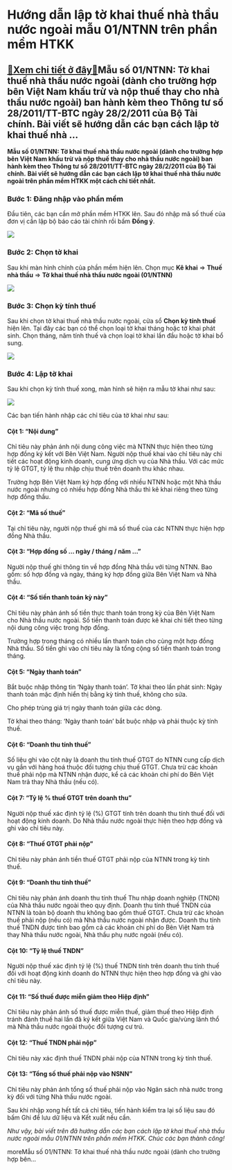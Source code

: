 Hướng dẫn lập tờ khai thuế nhà thầu nước ngoài mẫu 01/NTNN trên phần mềm HTKK
=============================================================================

[:gift:Xem chi tiết ở đây:gift:](https://hddtvn.com/huong-dan-lap-to-khai-thue-nha-thau-nuoc-ngoai-mau-01-ntnn-tren-phan-mem-htkk/)Mẫu số 01/NTNN: Tờ khai thuế nhà thầu nước ngoài (dành cho trường hợp bên Việt Nam khấu trừ và nộp thuế thay cho nhà thầu nước ngoài) ban hành kèm theo Thông tư số 28/2011/TT-BTC ngày 28/2/2011 của Bộ Tài chính. Bài viết sẽ hướng dẫn các bạn cách lập tờ khai thuế nhà …
-----------------------------------------------------------------------------------------------------------------------------------------------------------------------------------------------------------------------------------------------------------------------------

**Mẫu số 01/NTNN: Tờ khai thuế nhà thầu nước ngoài (dành cho trường hợp bên Việt Nam khấu trừ và nộp thuế thay cho nhà thầu nước ngoài) ban hành kèm theo Thông tư số 28/2011/TT-BTC ngày 28/2/2011 của Bộ Tài chính.** **Bài viết sẽ hướng dẫn các bạn cách lập tờ khai thuế nhà thầu nước ngoài trên phần mềm HTKK một cách chi tiết nhất.**


### Bước 1: Đăng nhập vào phần mềm


Đầu tiên, các bạn cần mở phần mềm HTKK lên. Sau đó nhập mã số thuế của đơn vị cần lập bộ báo cáo tài chính rồi bấm **Đồng ý**.


[![](https://hddtvn.com/wp-content/uploads/2021/01/tT2sql8.png)](https://hddtvn.com/wp-content/uploads/2021/01/tT2sql8.png)


### Bước 2: Chọn tờ khai


Sau khi màn hình chính của phần mềm hiện lên. Chọn mục **Kê khai** => **Thuế nhà thầu** => **Tờ khai thuế nhà thầu nước ngoài (01/NTNN)**


![](https://hddtvn.com/wp-content/uploads/2021/01/DE8iPl1.png)


### Bước 3: Chọn kỳ tính thuế


Sau khi chọn tờ khai thuế nhà thầu nước ngoài, cửa sổ **Chọn kỳ tính thuế** hiện lên. Tại đây các bạn có thể chọn loại tờ khai tháng hoặc tờ khai phát sinh. Chọn tháng, năm tính thuế và chọn loại tờ khai lần đầu hoặc tờ khai bổ sung.


![](https://hddtvn.com/wp-content/uploads/2021/01/x98UNM4.png)


### Bước 4: Lập tờ khai


Sau khi chọn kỳ tính thuế xong, màn hình sẽ hiện ra mẫu tờ khai như sau:


![](https://hddtvn.com/wp-content/uploads/2021/01/5Jnkmfp.png)


Các bạn tiến hành nhập các chỉ tiêu của tờ khai như sau:


#### Cột 1: “Nội dung”


Chỉ tiêu này phản ánh nội dung công việc mà NTNN thực hiện theo từng hợp đồng ký kết với Bên Việt Nam. Người nộp thuế khai vào chỉ tiêu này chi tiết các hoạt động kinh doanh, cung ứng dịch vụ của Nhà thầu. Với các mức tỷ lệ GTGT, tỷ lệ thu nhập chịu thuế trên doanh thu khác nhau.


Trường hợp Bên Việt Nam ký hợp đồng với nhiều NTNN hoặc một Nhà thầu nước ngoài nhưng có nhiều hợp đồng Nhà thầu thì kê khai riêng theo từng hợp đồng thầu.


#### Cột 2: “Mã số thuế”


Tại chỉ tiêu này, người nộp thuế ghi mã số thuế của các NTNN thực hiện hợp đồng Nhà thầu.


#### Cột 3: “Hợp đồng số … ngày / tháng / năm …”


Người nộp thuế ghi thông tin về hợp đồng Nhà thầu với từng NTNN. Bao gồm: số hợp đồng và ngày, tháng ký hợp đồng giữa Bên Việt Nam và Nhà thầu.


#### Cột 4: “Số tiền thanh toán kỳ này”


Chỉ tiêu này phản ánh số tiền thực thanh toán trong kỳ của Bên Việt Nam cho Nhà thầu nước ngoài. Số tiền thanh toán được kê khai chi tiết theo từng nội dung công việc trong hợp đồng.


Trường hợp trong tháng có nhiều lần thanh toán cho cùng một hợp đồng Nhà thầu. Số tiền ghi vào chỉ tiêu này là tổng cộng số tiền thanh toán trong tháng.


#### Cột 5: “Ngày thanh toán”


Bắt buộc nhập thông tin ‘Ngày thanh toán’. Tờ khai theo lần phát sinh: Ngày thanh toán mặc định hiển thị bằng kỳ tính thuế, không cho sửa.


Cho phép trùng giá trị ngày thanh toán giữa các dòng.


Tờ khai theo tháng: ‘Ngày thanh toán’ bắt buộc nhập và phải thuộc kỳ tính thuế.


#### Cột 6: “Doanh thu tính thuế”


Số liệu ghi vào cột này là doanh thu tính thuế GTGT do NTNN cung cấp dịch vụ gắn với hàng hoá thuộc đối tượng chịu thuế GTGT. Chưa trừ các khoản thuế phải nộp mà NTNN nhận được, kể cả các khoản chi phí do Bên Việt Nam trả thay Nhà thầu (nếu có).


#### Cột 7: “Tỷ lệ % thuế GTGT trên doanh thu”


Người nộp thuế xác định tỷ lệ (%) GTGT tính trên doanh thu tính thuế đối với hoạt động kinh doanh. Do Nhà thầu nước ngoài thực hiện theo hợp đồng và ghi vào chỉ tiêu này.


#### Cột 8: “Thuế GTGT phải nộp”


Chỉ tiêu này phản ánh tiền thuế GTGT phải nộp của NTNN trong kỳ tính thuế.


#### Cột 9: “Doanh thu tính thuế”


Chỉ tiêu này phản ánh doanh thu tính thuế Thu nhập doanh nghiệp (TNDN) của Nhà thầu nước ngoài theo quy định. Doanh thu tính thuế TNDN của NTNN là toàn bộ doanh thu không bao gồm thuế GTGT. Chưa trừ các khoản thuế phải nộp (nếu có) mà Nhà thầu nước ngoài nhận được. Doanh thu tính thuế TNDN được tính bao gồm cả các khoản chi phí do Bên Việt Nam trả thay Nhà thầu nước ngoài, Nhà thầu phụ nước ngoài (nếu có).


#### Cột 10: “Tỷ lệ thuế TNDN”


Người nộp thuế xác định tỷ lệ (%) thuế TNDN tính trên doanh thu tính thuế đối với hoạt động kinh doanh do NTNN thực hiện theo hợp đồng và ghi vào chỉ tiêu này.


#### Cột 11: “Số thuế được miễn giảm theo Hiệp định”


Chỉ tiêu này phản ánh số thuế được miễn thuế, giảm thuế theo Hiệp định tránh đánh thuế hai lần đã ký kết giữa Việt Nam và Quốc gia/vùng lãnh thổ mà Nhà thầu nước ngoài thuộc đối tượng cư trú.


#### Cột 12: “Thuế TNDN phải nộp”


Chỉ tiêu này xác định thuế TNDN phải nộp của NTNN trong kỳ tính thuế.


#### Cột 13: “Tổng số thuế phải nộp vào NSNN”


Chỉ tiêu này phản ánh tổng số thuế phải nộp vào Ngân sách nhà nước trong kỳ đối với từng Nhà thầu nước ngoài.


Sau khi nhập xong hết tất cả chỉ tiêu, tiến hành kiểm tra lại số liệu sau đó bấm Ghi để lưu dữ liệu và Kết xuất nếu cần.


*Như vậy, bài viết trên đã hướng dẫn các bạn cách lập tờ khai thuế nhà thầu nước ngoài mẫu 01/NTNN trên phần mềm HTKK. Chúc các bạn thành công!*


moreMẫu số 01/NTNN: Tờ khai thuế nhà thầu nước ngoài (dành cho trường hợp bên…

